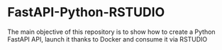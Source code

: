 # FastAPI-Python-RSTUDIO
The main objective of this repository is to show how to create a Python FastAPI API, launch it thanks to Docker and consume it via RSTUDIO
